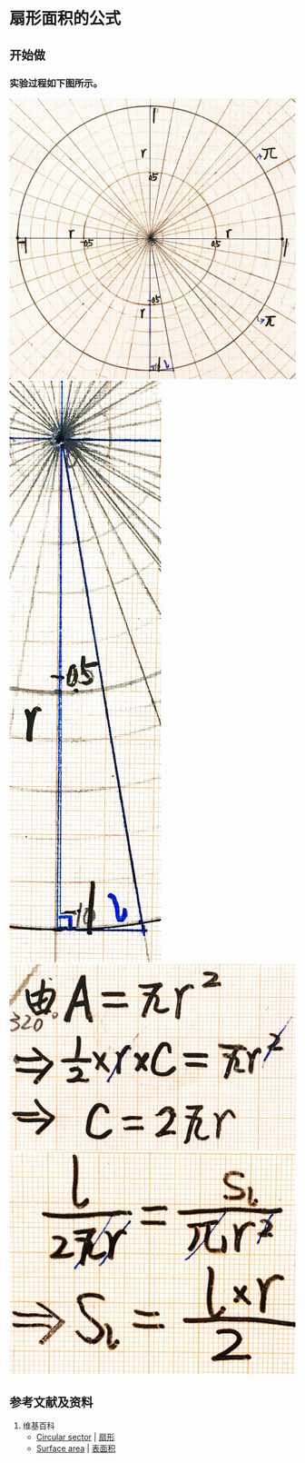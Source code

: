 # 扇形面积的公式

## 开始做

### 实验过程如下图所示。

![](/images/积分/规则曲面的平面图形的面积/扇形面积的公式/1a1.jpg)
![](/images/积分/规则曲面的平面图形的面积/扇形面积的公式/1a2.jpg)
![](/images/积分/规则曲面的平面图形的面积/扇形面积的公式/2a1.jpg)
![](/images/积分/规则曲面的平面图形的面积/扇形面积的公式/2a2.jpg)

## 参考文献及资料

1. 维基百科
	- [Circular sector](https://en.wikipedia.org/wiki/Circular_sector) | [扇形](https://zh.wikipedia.org/wiki/扇形) 
	- [Surface area](https://en.wikipedia.org/wiki/Surface_area) | [表面积](https://zh.wikipedia.org/wiki/表面积) 

